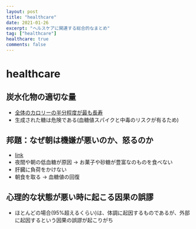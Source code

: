 ```yaml
---
layout: post
title: "healthcare"
date: 2021-01-26
excerpt: "ヘルスケアに関連する総合的なまとめ"
tag: ["healthcare"]
healthcare: true
comments: false
---
```


# healthcare

## 炭水化物の適切な量
 - [全体のカロリーの半分程度が最も長寿](https://www.thelancet.com/article/S2468-2667(18)30135-X/fulltext) 
 - 生成された糖は危険である(血糖値スパイクと中毒のリスクが有るため)

## 邦題：なぜ朝は機嫌が悪いのか、怒るのか
 - [link](https://www.netdoctor.co.uk/healthy-living/wellbeing/advice/a26104/why-you-wake-up-grouchy/)
 - 夜間や朝の低血糖が原因 -> お菓子や砂糖が豊富なのものを食べない
 - 肝臓に負荷をかけない
 - 朝食を取る -> 血糖値の回復

## 心理的な状態が悪い時に起こる因果の誤謬
 - ほとんどの場合(95%超えるくらい)は、体調に起因するものであるが、外部に起因するという因果の誤謬が起こりがち
